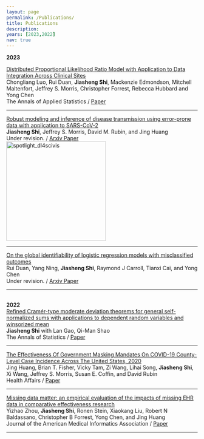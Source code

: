```yaml
---
layout: page
permalink: /Publications/
title: Publications
description: 
years: [2023,2022]
nav: true
---
```

<div class="Publications">


<b> 2023 </b>
	
</div>
  <div class="text">
    <div class="title"><a name="PLRM" href="">Distributed Proportional Likelihood Ratio Model with Application to Data Integration Across Clinical Sites</a>
    </div> 
    <div class="authors">
	    <span class="author">Chongliang Luo, Rui Duan</span>,
	    <span class="author"><b>Jiasheng Shi</b></span>,
	    <span class="author">Mackenzie Edmondson, Mitchell Maltenfort, Jeffrey S. Morris, Christopher Forrest, Rebecca Hubbard and Yong Chen</span>
    </div>
    <div>
                  <span class="venue">The Annals of Applied Statistics</span> /
                  <span class="tag"><a href="">Paper</a></span>
    </div>
  </div>
	

<hr>

<div class="text">
    <div class="title"><a name="COVID-TSI" href="https://arxiv.org/pdf/2212.08282.pdf">Robust modeling and inference of disease transmission using error-prone data with application to SARS-CoV-2</a>
    </div> 
    <div class="authors">
	    <span class="author"><b>Jiasheng Shi</b></span>,
	    <span class="author">Jeffrey S. Morris, David M. Rubin, and Jing Huang</span>
    </div>
    <div>
                  <span class="venue">Under revision.</span> /
                  <span class="tag"><a href="https://arxiv.org/pdf/2212.08282.pdf">Arxiv Paper</a></span>
    </div>
    </div>
	 <div class="img"><img class="img_responsive" src="http://Jiasheng-Shi.github.io/assets/img/publications/COVID-TSI1.jpg" style="border:1px solid black width:601px;height:262px;" alt="spotlight_dl4scivis" align="/center">
    </div>
  </div>

<hr>

  <div class="text">
    <div class="title"><a name="identifiability" href="https://arxiv.org/pdf/2103.12846.pdf">On the global identifiability of logistic regression models with misclassified outcomes</a>
    </div> 
    <div class="authors">
	    <span class="author">Rui Duan, Yang Ning</span>,
	    <span class="author"><b>Jiasheng Shi</b></span>,
	    <span class="author">Raymond J Carroll, Tianxi Cai, and Yong Chen</span>
    </div>
    <div>
                  <span class="venue">Under revision.</span> /
                  <span class="tag"><a href="https://arxiv.org/pdf/2103.12846.pdf">Arxiv Paper</a></span>
    </div>
  </div>
	

<hr>


<br> 	  
<b> 2022 </b> 


  <div class="text">
    <div class="title"><a name="RefindDeviationTheorem" href="http://Jiasheng-Shi.github.io/assets/pdf/RefindDeviationTheorem2022.pdf">Refined Cramér-type moderate deviation theorems for general self-normalized sums with applications to dependent random variables and winsorized mean</a>
    </div> 
    <div class="authors">
	    <span class="author"><b>Jiasheng Shi</b></span>
	    <span class="author">with Lan Gao, Qi-Man Shao</span>
    </div>
    <div>
                  <span class="venue">The Annals of Statistics</span> /
                  <span class="tag"><a href="http://Jiasheng-Shi.github.io/assets/pdf/RefindDeviationTheorem2022.pdf">Paper</a></span> 
    </div>
  </div>
	

<hr>
	
  <div class="text">
    <div class="title"><a name="MaskingMandates" href="http://Jiasheng-Shi.github.io/assets/pdf/MaskingMandatesHealthAffair.pdf">The Effectiveness Of Government Masking Mandates On COVID-19 County-Level Case Incidence Across The United States, 2020</a>
    </div> 
    <div class="authors">
	    <span class="author">Jing Huang, Brian T. Fisher, Vicky Tam, Zi Wang, Lihai Song</span>,
	    <span class="author"><b>Jiasheng Shi</b></span>,
	    <span class="author">Xi Wang, Jeffrey S. Morris, Susan E. Coffin, and David Rubin</span>
    </div>
    <div>
                  <span class="venue">Health Affairs</span> /
                  <span class="tag"><a href="http://Jiasheng-Shi.github.io/assets/pdf/MaskingMandatesHealthAffair.pdf">Paper</a></span>
    </div>
  </div>
	

<hr>


  <div class="text">
    <div class="title"><a name="EHRMissingness" href="https://academic.oup.com/jamia/article-abstract/30/7/1246/7126960">Missing data matter: an empirical evaluation of the impacts of missing EHR data in comparative effectiveness research</a>
    </div> 
    <div class="authors">
	    <span class="author">Yizhao Zhou</span>,
	    <span class="author"><b>Jiasheng Shi</b></span>,
	    <span class="author">Ronen Stein, Xiaokang Liu, Robert N Baldassano, Christopher B Forrest, Yong Chen, and Jing Huang</span>
    </div>
    <div>
                  <span class="venue">Journal of the American Medical Informatics Association</span> /
                  <span class="tag"><a href="https://academic.oup.com/jamia/article-abstract/30/7/1246/7126960">Paper</a></span>
    </div>
  </div>
	

<hr>
